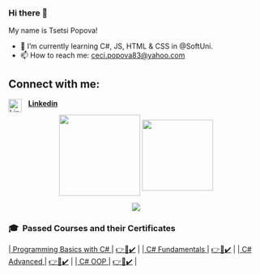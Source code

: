 ### Hi there 👋

My name is Tsetsi Popova!
- 🌱 I’m currently learning C#, JS, HTML & CSS in @SoftUni.
- 📫 How to reach me: ceci.popova83@yahoo.com
<!-- CONNECT-WITH-ME-POST-LIST:START -->
<h2>Connect with me:</h2>

[<img align="left" alt="Linkedin" width="26px" src="https://www.kindpng.com/picc/m/363-3632986_logo-linkedin-png-rond-transparent-png.png" style="padding-right:10px;"/>**Linkedin**](https://www.linkedin.com/in/ceci-popova-2895a7219/)    </br>
</b>
<!-- CONNECT-WITH-ME-POST-LIST:END -->


<p align="center">
<img height="160em" src="https://github-readme-stats.vercel.app/api?username=Tsetseto&count_private=true&show_icons=true&theme=tokyonight&hide_border=true" align = "center"/>
<img height="140em" src="https://github-readme-stats.vercel.app/api/top-langs?username=Tsetseto&show_icons=true&locale=en&layout=compact&theme=tokyonight&hide_border=true&card_width=420" align = "center"/>
</p>
<!--

<img src= "https://github-profile-trophy.vercel.app/?username=Tsetseto&theme=radical" />
</p>
-->
<p align="center">
<img src= "https://github-readme-streak-stats.herokuapp.com/?user=Tsetseto&theme=tokyonight&hide_border=true" />
</p>
<p align = "center">

### 🎓 &nbsp;Passed Courses and their Certificates


|<a href="https://softuni.bg/trainings/3503/programming-basics-with-csharp-september-2021" > Programming Basics with C# </a>| <a href="https://softuni.bg/certificates/certificates/converttoimage/116592?code=4c8e9ef1"> 👉📜✔️</a> |
|<a href="https://softuni.bg/trainings/3606/programming-fundamentals-with-csharp-january-2022"> C# Fundamentals </a>| <a href="https://softuni.bg/certificates/certificates/converttoimage/130049?code=f25e233b"> 👉📜✔️</a> |
|<a href="https://softuni.bg/trainings/3699/csharp-advanced-may-2022"> C# Advanced </a>| <a href="https://softuni.bg/certificates/certificates/converttoimage/136302?code=e01e0cd1"> 👉📜✔️</a> |
|<a href="https://softuni.bg/trainings/3700/csharp-oop-june-2022"> C# OOP </a>| <a href="https://softuni.bg/certificates/certificates/converttoimage/141774?code=ee900d6d"> 👉📜✔️</a> |

